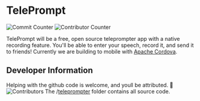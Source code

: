 TelePrompt
===========
![Commit Counter](https://img.shields.io/github/commit-activity/w/AceiusIO/TelePrompt)
![Contributor Counter](https://img.shields.io/github/contributors/AceiusIO/TelePrompt)

TelePrompt will be a free, open source teleprompter app with a native recording feature.
You'll be able to enter your speech, record it, and send it to friends!
Currently we are building to mobile with [Apache Cordova](https://cordova.apache.org).

Developer Information
---------------------
Helping with the github code is welcome, and youll be attributed. 🙂 ![Contributors](https://img.shields.io/github/contributors/AceiusIO/TelePrompt)
The /[teleprompter](https://github.com/AceiusIO/TelePrompt/tree/master/teleprompter) folder contains all source code.
